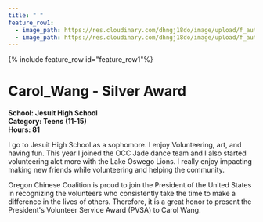 ```yaml
---
title: " "
feature_row1:
  - image_path: https://res.cloudinary.com/dhngj18do/image/upload/f_auto,q_auto/v1/images/pvsa/2023_Carol_Wang
  - image_path: https://res.cloudinary.com/dhngj18do/image/upload/f_auto,q_auto/v1/images/activities/year_2023
---
```


{% include feature_row id="feature_row1"%}

# Carol_Wang - Silver Award

**School: Jesuit High School**  
**Category: Teens (11-15)**  
**Hours: 81**  

I go to Jesuit High School as a sophomore. I enjoy Volunteering, art, and having fun. This year I joined the OCC Jade dance team and I also started volunteering alot more with the Lake Oswego Lions. I really enjoy impacting making  new friends while volunteering and helping the community. 

Oregon Chinese Coalition is proud to join the President of the United States in recognizing the volunteers who consistently take the time to make a difference in the lives of others. Therefore, it is a great honor to present the President's Volunteer Service Award (PVSA) to Carol Wang.
